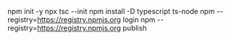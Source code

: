npm init -y
npx tsc --init
npm install -D typescript ts-node
npm --registry=https://registry.npmjs.org login
npm --registry=https://registry.npmjs.org publish